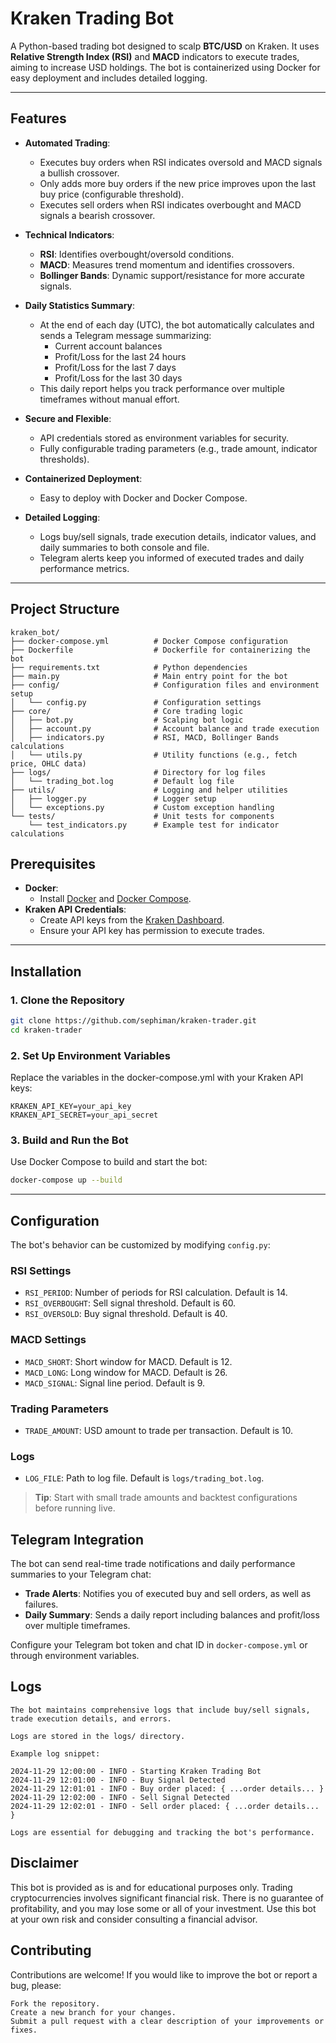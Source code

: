 # Kraken Trading Bot

A Python-based trading bot designed to scalp **BTC/USD** on Kraken. It uses **Relative Strength Index (RSI)** and **MACD** indicators to execute trades, aiming to increase USD holdings. The bot is containerized using Docker for easy deployment and includes detailed logging.

---

## Features

- **Automated Trading**:
  - Executes buy orders when RSI indicates oversold and MACD signals a bullish crossover.
  - Only adds more buy orders if the new price improves upon the last buy price (configurable threshold).
  - Executes sell orders when RSI indicates overbought and MACD signals a bearish crossover.

- **Technical Indicators**:
  - **RSI**: Identifies overbought/oversold conditions.
  - **MACD**: Measures trend momentum and identifies crossovers.
  - **Bollinger Bands**: Dynamic support/resistance for more accurate signals.

- **Daily Statistics Summary**:
  - At the end of each day (UTC), the bot automatically calculates and sends a Telegram message summarizing:
    - Current account balances
    - Profit/Loss for the last 24 hours
    - Profit/Loss for the last 7 days
    - Profit/Loss for the last 30 days
  - This daily report helps you track performance over multiple timeframes without manual effort.

- **Secure and Flexible**:
  - API credentials stored as environment variables for security.
  - Fully configurable trading parameters (e.g., trade amount, indicator thresholds).

- **Containerized Deployment**:
  - Easy to deploy with Docker and Docker Compose.

- **Detailed Logging**:
  - Logs buy/sell signals, trade execution details, indicator values, and daily summaries to both console and file.
  - Telegram alerts keep you informed of executed trades and daily performance metrics.

---

## Project Structure

```plaintext
kraken_bot/
├── docker-compose.yml          # Docker Compose configuration
├── Dockerfile                  # Dockerfile for containerizing the bot
├── requirements.txt            # Python dependencies
├── main.py                     # Main entry point for the bot
├── config/                     # Configuration files and environment setup
│   └── config.py               # Configuration settings
├── core/                       # Core trading logic
│   ├── bot.py                  # Scalping bot logic
│   ├── account.py              # Account balance and trade execution
│   ├── indicators.py           # RSI, MACD, Bollinger Bands calculations
│   └── utils.py                # Utility functions (e.g., fetch price, OHLC data)
├── logs/                       # Directory for log files
│   └── trading_bot.log         # Default log file
├── utils/                      # Logging and helper utilities
│   ├── logger.py               # Logger setup
│   └── exceptions.py           # Custom exception handling
└── tests/                      # Unit tests for components
    └── test_indicators.py      # Example test for indicator calculations
```

## Prerequisites

- **Docker**:
  - Install [Docker](https://docs.docker.com/get-docker/) and [Docker Compose](https://docs.docker.com/compose/install/).
- **Kraken API Credentials**:
  - Create API keys from the [Kraken Dashboard](https://www.kraken.com/).
  - Ensure your API key has permission to execute trades.

---

## Installation

### 1. Clone the Repository

```bash
git clone https://github.com/sephiman/kraken-trader.git
cd kraken-trader
```

### 2. Set Up Environment Variables

Replace the variables in the docker-compose.yml with your Kraken API keys:

    KRAKEN_API_KEY=your_api_key
    KRAKEN_API_SECRET=your_api_secret

### 3. Build and Run the Bot

Use Docker Compose to build and start the bot:
```bash
docker-compose up --build
```


---

## Configuration

The bot's behavior can be customized by modifying `config.py`:

### RSI Settings
- `RSI_PERIOD`: Number of periods for RSI calculation. Default is 14.
- `RSI_OVERBOUGHT`: Sell signal threshold. Default is 60.
- `RSI_OVERSOLD`: Buy signal threshold. Default is 40.

### MACD Settings
- `MACD_SHORT`: Short window for MACD. Default is 12.
- `MACD_LONG`: Long window for MACD. Default is 26.
- `MACD_SIGNAL`: Signal line period. Default is 9.

### Trading Parameters
- `TRADE_AMOUNT`: USD amount to trade per transaction. Default is 10.

### Logs
- `LOG_FILE`: Path to log file. Default is `logs/trading_bot.log`.

> **Tip**: Start with small trade amounts and backtest configurations before running live.

## Telegram Integration

The bot can send real-time trade notifications and daily performance summaries to your Telegram chat:

- **Trade Alerts**: Notifies you of executed buy and sell orders, as well as failures.
- **Daily Summary**: Sends a daily report including balances and profit/loss over multiple timeframes.

Configure your Telegram bot token and chat ID in `docker-compose.yml` or through environment variables.

## Logs

    The bot maintains comprehensive logs that include buy/sell signals, trade execution details, and errors.

    Logs are stored in the logs/ directory.

    Example log snippet:

    2024-11-29 12:00:00 - INFO - Starting Kraken Trading Bot
    2024-11-29 12:01:00 - INFO - Buy Signal Detected
    2024-11-29 12:01:01 - INFO - Buy order placed: { ...order details... }
    2024-11-29 12:02:00 - INFO - Sell Signal Detected
    2024-11-29 12:02:01 - INFO - Sell order placed: { ...order details... }

    Logs are essential for debugging and tracking the bot's performance.

## Disclaimer

This bot is provided as is and for educational purposes only. Trading cryptocurrencies involves significant financial risk. There is no guarantee of profitability, and you may lose some or all of your investment. Use this bot at your own risk and consider consulting a financial advisor.

## Contributing

Contributions are welcome! If you would like to improve the bot or report a bug, please:

    Fork the repository.
    Create a new branch for your changes.
    Submit a pull request with a clear description of your improvements or fixes.

